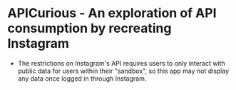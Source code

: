 # APICurious - An exploration of API consumption by recreating Instagram

* The restrictions on Instagram's API requires users to only interact with public data for users within their "sandbox", so this app may not display any data once logged in through Instagram.
